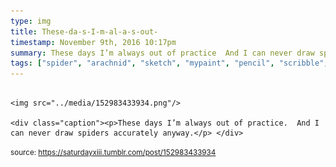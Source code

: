 ```yaml
---
type: img
title: These-da-s-I-m-al-a-s-out-
timestamp: November 9th, 2016 10:17pm
summary: These days I’m always out of practice  And I can never draw spiders accurately anywayp 
tags: ["spider", "arachnid", "sketch", "mypaint", "pencil", "scribble", "illustration", "art"]
---
```


                
                
                
                                                                                        <img src="../media/152983433934.png"/>
                                                                                          <div class="caption"><p>These days I’m always out of practice.  And I can never draw spiders accurately anyway.</p> </div>
                                    
                
                
                
                
                                
<small>source: https://saturdayxiii.tumblr.com/post/152983433934</small>
